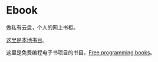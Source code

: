 # Ebook
做私有云盘，个人的网上书柜。

[这里是本地书目](https://github.com/leonStone/Ebook/blob/master/%E7%9B%AE%E5%BD%95.md)。

这里是免费编程电子书项目的书目，[Free programming books](https://github.com/leonStone/free-programming-books/blob/master/free-programming-books.md)。


